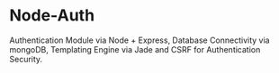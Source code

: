 
# Node-Auth
Authentication Module via Node + Express, Database Connectivity via mongoDB, Templating Engine via Jade and CSRF for Authentication Security.
